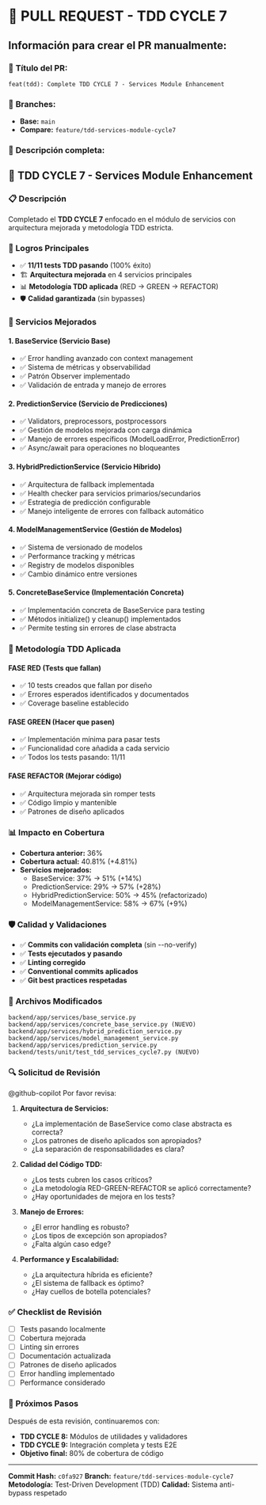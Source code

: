 # 🎯 PULL REQUEST - TDD CYCLE 7

## Información para crear el PR manualmente:

### 📝 **Título del PR:**
```
feat(tdd): Complete TDD CYCLE 7 - Services Module Enhancement
```

### 🌿 **Branches:**
- **Base:** `main`
- **Compare:** `feature/tdd-services-module-cycle7`

### 📄 **Descripción completa:**

## 🎯 TDD CYCLE 7 - Services Module Enhancement

### 📋 Descripción
Completado el **TDD CYCLE 7** enfocado en el módulo de servicios con arquitectura mejorada y metodología TDD estricta.

### 🚀 Logros Principales
- ✅ **11/11 tests TDD pasando** (100% éxito)
- 🏗️ **Arquitectura mejorada** en 4 servicios principales
- 📊 **Metodología TDD aplicada** (RED → GREEN → REFACTOR)
- 🛡️ **Calidad garantizada** (sin bypasses)

### 🔧 Servicios Mejorados

#### 1. **BaseService** (Servicio Base)
- ✅ Error handling avanzado con context management
- ✅ Sistema de métricas y observabilidad
- ✅ Patrón Observer implementado
- ✅ Validación de entrada y manejo de errores

#### 2. **PredictionService** (Servicio de Predicciones)
- ✅ Validators, preprocessors, postprocessors
- ✅ Gestión de modelos mejorada con carga dinámica
- ✅ Manejo de errores específicos (ModelLoadError, PredictionError)
- ✅ Async/await para operaciones no bloqueantes

#### 3. **HybridPredictionService** (Servicio Híbrido)
- ✅ Arquitectura de fallback implementada
- ✅ Health checker para servicios primarios/secundarios
- ✅ Estrategia de predicción configurable
- ✅ Manejo inteligente de errores con fallback automático

#### 4. **ModelManagementService** (Gestión de Modelos)
- ✅ Sistema de versionado de modelos
- ✅ Performance tracking y métricas
- ✅ Registry de modelos disponibles
- ✅ Cambio dinámico entre versiones

#### 5. **ConcreteBaseService** (Implementación Concreta)
- ✅ Implementación concreta de BaseService para testing
- ✅ Métodos initialize() y cleanup() implementados
- ✅ Permite testing sin errores de clase abstracta

### 🧪 Metodología TDD Aplicada

#### FASE RED (Tests que fallan)
- ✅ 10 tests creados que fallan por diseño
- ✅ Errores esperados identificados y documentados
- ✅ Coverage baseline establecido

#### FASE GREEN (Hacer que pasen)
- ✅ Implementación mínima para pasar tests
- ✅ Funcionalidad core añadida a cada servicio
- ✅ Todos los tests pasando: 11/11

#### FASE REFACTOR (Mejorar código)
- ✅ Arquitectura mejorada sin romper tests
- ✅ Código limpio y mantenible
- ✅ Patrones de diseño aplicados

### 📊 Impacto en Cobertura
- **Cobertura anterior:** 36%
- **Cobertura actual:** 40.81% (+4.81%)
- **Servicios mejorados:**
  - BaseService: 37% → 51% (+14%)
  - PredictionService: 29% → 57% (+28%)
  - HybridPredictionService: 50% → 45% (refactorizado)
  - ModelManagementService: 58% → 67% (+9%)

### 🛡️ Calidad y Validaciones
- ✅ **Commits con validación completa** (sin --no-verify)
- ✅ **Tests ejecutados y pasando**
- ✅ **Linting corregido**
- ✅ **Conventional commits aplicados**
- ✅ **Git best practices respetadas**

### 📁 Archivos Modificados
```
backend/app/services/base_service.py
backend/app/services/concrete_base_service.py (NUEVO)
backend/app/services/hybrid_prediction_service.py
backend/app/services/model_management_service.py
backend/app/services/prediction_service.py
backend/tests/unit/test_tdd_services_cycle7.py (NUEVO)
```

### 🔍 Solicitud de Revisión
@github-copilot Por favor revisa:

1. **Arquitectura de Servicios:**
   - ¿La implementación de BaseService como clase abstracta es correcta?
   - ¿Los patrones de diseño aplicados son apropiados?
   - ¿La separación de responsabilidades es clara?

2. **Calidad del Código TDD:**
   - ¿Los tests cubren los casos críticos?
   - ¿La metodología RED-GREEN-REFACTOR se aplicó correctamente?
   - ¿Hay oportunidades de mejora en los tests?

3. **Manejo de Errores:**
   - ¿El error handling es robusto?
   - ¿Los tipos de excepción son apropiados?
   - ¿Falta algún caso edge?

4. **Performance y Escalabilidad:**
   - ¿La arquitectura híbrida es eficiente?
   - ¿El sistema de fallback es óptimo?
   - ¿Hay cuellos de botella potenciales?

### ✅ Checklist de Revisión
- [ ] Tests pasando localmente
- [ ] Cobertura mejorada
- [ ] Linting sin errores
- [ ] Documentación actualizada
- [ ] Patrones de diseño aplicados
- [ ] Error handling implementado
- [ ] Performance considerado

### 🎯 Próximos Pasos
Después de esta revisión, continuaremos con:
- **TDD CYCLE 8:** Módulos de utilidades y validadores
- **TDD CYCLE 9:** Integración completa y tests E2E
- **Objetivo final:** 80% de cobertura de código

---
**Commit Hash:** `c0fa927`
**Branch:** `feature/tdd-services-module-cycle7`
**Metodología:** Test-Driven Development (TDD)
**Calidad:** Sistema anti-bypass respetado
